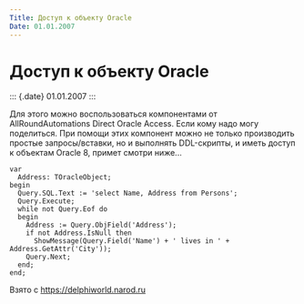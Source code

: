 ```yaml
---
Title: Доступ к объекту Oracle
Date: 01.01.2007
---
```



Доступ к объекту Oracle
=======================

::: {.date}
01.01.2007
:::

Для этого можно воспользоваться компонентами от AllRoundAutomations
Direct Oracle Access. Если кому надо могу поделиться. При помощи этих
компонент можно не только производить простые запросы/вставки, но и
выполнять DDL-скрипты, и иметь доступ к объектам Oracle 8, примет смотри
ниже...

    var
      Address: TOracleObject;
    begin
      Query.SQL.Text := 'select Name, Address from Persons';
      Query.Execute;
      while not Query.Eof do
      begin
        Address := Query.ObjField('Address');
        if not Address.IsNull then
          ShowMessage(Query.Field('Name') + ' lives in ' + Address.GetAttr('City'));
        Query.Next;
      end;
    end;

Взято с <https://delphiworld.narod.ru>
